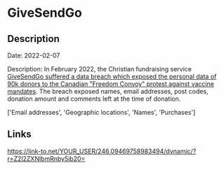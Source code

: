 # GiveSendGo

## Description

Date: 2022-02-07

Description:
In February 2022, the Christian fundraising service <a href="https://techcrunch.com/2022/02/14/freedom-convoy-donor-leak-givesendgo/" target="_blank" rel="noopener">GiveSendGo suffered a data breach which exposed the personal data of 90k donors to the Canadian &quot;Freedom Convoy&quot; protest against vaccine mandates</a>. The breach exposed names, email addresses, post codes, donation amount and comments left at the time of donation.


['Email addresses', 'Geographic locations', 'Names', 'Purchases']

## Links

https://link-to.net/YOUR_USER/246.09469758983494/dynamic/?r=Z2l2ZXNlbmRnby5jb20=